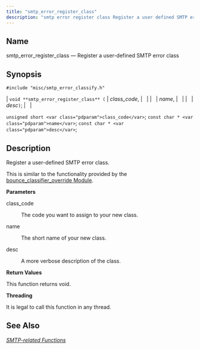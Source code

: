 ```yaml
---
title: "smtp_error_register_class"
description: "smtp error register class Register a user defined SMTP error class void smtp error register class class code name desc unsigned short class code const char name const char desc Register a user defined SMTP error class This is similar to the functionality provided by the bounce classifier override Module..."
---
```


<a name="apis.smtp_error_register_class"></a> 
## Name

smtp_error_register_class — Register a user-defined SMTP error class

## Synopsis

`#include "misc/smtp_error_classify.h"`

| `void **smtp_error_register_class** (` | <var class="pdparam">class_code</var>, |   |
|   | <var class="pdparam">name</var>, |   |
|   | <var class="pdparam">desc</var>`)`; |   |

`unsigned short <var class="pdparam">class_code</var>`;
`const char * <var class="pdparam">name</var>`;
`const char * <var class="pdparam">desc</var>`;<a name="idp61971840"></a> 
## Description

Register a user-defined SMTP error class.

This is similar to the functionality provided by the [bounce_classifier_override Module](/momentum/3/3-reference/3-reference-modules-bounce-classifier-override).

**<a name="idp61974352"></a> Parameters**

<dl class="variablelist">

<dt>class_code</dt>

<dd>

The code you want to assign to your new class.

</dd>

<dt>name</dt>

<dd>

The short name of your new class.

</dd>

<dt>desc</dt>

<dd>

A more verbose description of the class.

</dd>

</dl>

**<a name="idp61980816"></a> Return Values**

This function returns void.

**<a name="idp61981728"></a> Threading**

It is legal to call this function in any thread.

<a name="idp61982832"></a> 
## See Also

[*SMTP-related Functions*](/momentum/3/3-api/smtp)